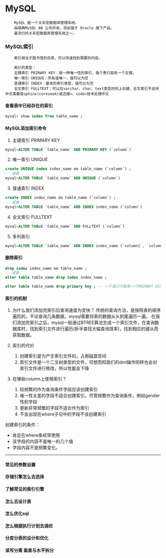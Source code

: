 # MySQL
```text
    MySQL 是一个关系型数据库管理系统。
    由瑞典MySQL AB 公司开发，目前属于 Oracle 旗下产品。
    最流行的关系型数据库管理系统之一。
```



### MySQL索引
```text
    索引相当于图书馆的目录，可以快速找到需要的内容。
    
    索引的类型：
    主键索引 PRIMARY KEY：是一种唯一性的索引，每个表只能有一个主键。
    唯一索引 UNIQUE：所有值唯一，值可以为空
    普通索引 INDEX：基本的索引类型，值可以为空
    全文索引 FULLTEXT：可以在varchar、char、text类型的列上创建。全文索引不支持中文需要借sphinx(coreseek)或迅搜<、code>技术处理中文
```
#### 查看表中已经存在的索引
```sql
mysql> show index from table_name ;
```
#### MySQL添加索引命令
1. 主键索引 PRIMARY KEY
```sql
mysql>ALTER TABLE `table_name` ADD PRIMARY KEY (`column`) 
```
2. 唯一索引 UNIQUE
```sql
create UNIQUE index index_name on table_name (`column`) ;
-- 或者
mysql>ALTER TABLE `table_name` ADD UNIQUE (`column`)
```
3. 普通索引 INDEX
```sql
create INDEX index_name on table_name (`column`) ;
-- 或者
mysql>ALTER TABLE `table_name` ADD INDEX index_name (`column`)
```
4. 全文索引 FULLTEXT
```sql
mysql>ALTER TABLE `table_name` ADD FULLTEXT (`column`)
```
5. 多列索引
```sql
mysql>ALTER TABLE `table_name` ADD INDEX index_name (`column1`, `column2`, `column3`)
```

#### 删除索引
```sql
drop index index_name on table_name ;
-- 或者
alter table table_name drop index index_name ;

alter table table_name drop primary key ; -- 一个表只可能有一个PRIMARY KEY索引，因此不需要指定索引名
```

#### 索引的机制
1. 为什么我们添加完索引后查询速度为变快？
    传统的查询方法，是按照表的顺序遍历的，不论查询几条数据，mysql需要将表的数据从头到尾遍历一遍。
    在我们添加完索引之后，mysql一般通过BTREE算法生成一个索引文件，在查询数据库时，找到索引文件进行遍历(折半查找大幅查询效率)，找到相应的键从而获取数据。

2. 索引的代价
    1. 创建索引是为产生索引文件的，占用磁盘空间
    2. 索引文件是一个二叉树类型的文件，可想而知我们的dml操作同样也会对索引文件进行修改，所以性能会下降

3. 在哪些column上使用索引？
    1. 较频繁的作为查询条件字段应该创建索引 
    2. 唯一性太差的字段不适合创建索引，尽管频繁作为查询条件，例如gender性别字段
    3. 更新非常频繁的字段不适合作为索引
    4. 不会出现在where子句中的字段不该创建索引

创建索引的条件：
- 肯定在where条经常使用
- 该字段的内容不是唯一的几个值
- 字段内容不是频繁变化。

---
#### 常见的参数设置
#### 存储引擎怎么去选择
#### 了解常见的索引引擎
#### 怎么去设计表
#### 怎么优化sql
#### 怎么根据执行计划去调优
#### 分库分表的设计和优化
#### 读写分离 垂直与水平拆分